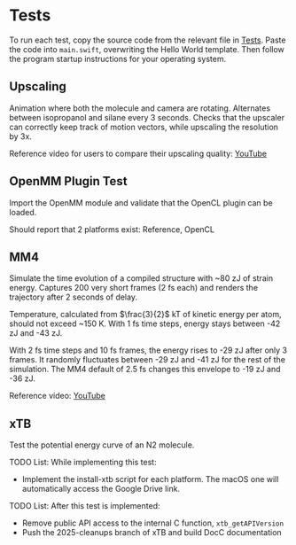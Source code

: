 # Tests

To run each test, copy the source code from the relevant file in [Tests](./Tests). Paste the code into `main.swift`, overwriting the Hello World template. Then follow the program startup instructions for your operating system.

## Upscaling

Animation where both the molecule and camera are rotating. Alternates between isopropanol and silane every 3 seconds. Checks that the upscaler can correctly keep track of motion vectors, while upscaling the resolution by 3x.

Reference video for users to compare their upscaling quality: [YouTube](https://www.youtube.com/shorts/4LudSkOQRgs)

## OpenMM Plugin Test

Import the OpenMM module and validate that the OpenCL plugin can be loaded.

Should report that 2 platforms exist: Reference, OpenCL

## MM4

Simulate the time evolution of a compiled structure with ~80 zJ of strain energy. Captures 200 very short frames (2 fs each) and renders the trajectory after 2 seconds of delay.

Temperature, calculated from $\frac{3}{2}$ kT of kinetic energy per atom, should not exceed ~150 K. With 1 fs time steps, energy stays between -42 zJ and -43 zJ.

With 2 fs time steps and 10 fs frames, the energy rises to -29 zJ after only 3 frames. It randomly fluctuates between -29 zJ and -41 zJ for the rest of the simulation. The MM4 default of 2.5 fs changes this envelope to -19 zJ and -36 zJ.

Reference video: [YouTube](https://www.youtube.com/shorts/JQeyLJWGyVU)

## xTB

Test the potential energy curve of an N2 molecule.

TODO List: While implementing this test:
- Implement the install-xtb script for each platform. The macOS one will automatically access the Google Drive link.

TODO List: After this test is implemented:
- Remove public API access to the internal C function, `xtb_getAPIVersion`
- Push the 2025-cleanups branch of xTB and build DocC documentation
